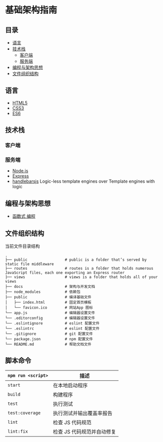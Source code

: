 # 基础架构指南 

## 目录
- [语言](#语言)
- [技术栈](#技术栈)
  - [客户端](#客户端)
  - [服务端](#服务端)
- [编程与架构思想](#编程与架构思想)
- [文件组织结构](#文件组织结构)
  
## 语言
* [HTML5](https://www.w3schools.com/html/html5_intro.asp)
* [CSS3](https://www.w3schools.com/css/css3_intro.asp)
* [ES6](https://github.com/lukehoban/es6features#readme)

## 技术栈
### 客户端

### 服务端
* [Node.js](https://nodejs.org/dist/latest-v6.x/docs/api/)
* [Express](https://expressjs.com/)
* [handlebarsjs](http://handlebarsjs.com/) Logic-less template engines over Template engines with logic

## 编程与架构思想
* [函数式 编程](https://en.wikipedia.org/wiki/Functional_programming)

## 文件组织结构

当前文件目录结构
```
.
├── public                 # public is a folder that’s served by static file middleware
├── routes                 # routes is a folder that holds numerous JavaScript files, each one exporting an Express router
├── views                  # views is a folder that holds all of your views
├── docs                   # 架构与开发文档
├── node_modules           # 依赖包
├── public                 # 编译基础文件
│   ├── index.html         # 固定首页模板
│   └── favicon.ico        # 网站App 图标
└── app.js                 # 编辑器设置文件
└── .editorconfig          # 编辑器设置文件
└── .eslintignore          # eslint 配置文件
└── .eslintrc              # eslint 配置文件
└── .gitignore             # git 配置文件
└── package.json           # npm 配置文件
└── README.md              # 帮助文档文件
```

## 脚本命令

|`npm run <script>`|描述|
|------------------|-----------|
|`start`|在本地启动程序|
|`build`|构建程序|
|`test`|执行测试|
|`test:coverage`|执行测试并输出覆盖率报告|
|`lint`|检查 JS 代码规范|
|`lint:fix`|检查 JS 代码规范并自动修复|
